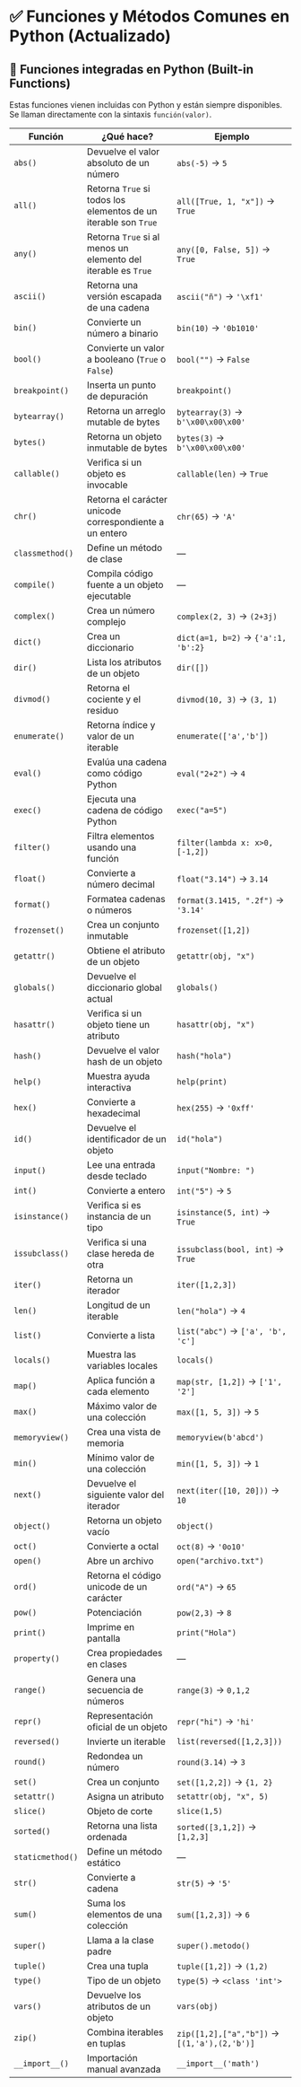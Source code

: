 
# ✅ Funciones y Métodos Comunes en Python (Actualizado)

## 🔹 Funciones integradas en Python (Built-in Functions)

Estas funciones vienen incluidas con Python y están siempre disponibles. Se llaman directamente con la sintaxis `función(valor)`.

| Función         | ¿Qué hace?                                                       | Ejemplo                          |
|-----------------|-------------------------------------------------------------------|----------------------------------|
| `abs()`         | Devuelve el valor absoluto de un número                          | `abs(-5)` → `5`                  |
| `all()`         | Retorna `True` si todos los elementos de un iterable son `True`  | `all([True, 1, "x"])` → `True`   |
| `any()`         | Retorna `True` si al menos un elemento del iterable es `True`    | `any([0, False, 5])` → `True`    |
| `ascii()`       | Retorna una versión escapada de una cadena                       | `ascii("ñ")` → `'\xf1'`         |
| `bin()`         | Convierte un número a binario                                     | `bin(10)` → `'0b1010'`           |
| `bool()`        | Convierte un valor a booleano (`True` o `False`)                 | `bool("")` → `False`             |
| `breakpoint()`  | Inserta un punto de depuración                                    | `breakpoint()`                   |
| `bytearray()`   | Retorna un arreglo mutable de bytes                               | `bytearray(3)` → `b'\x00\x00\x00'` |
| `bytes()`       | Retorna un objeto inmutable de bytes                              | `bytes(3)` → `b'\x00\x00\x00'` |
| `callable()`    | Verifica si un objeto es invocable                                | `callable(len)` → `True`         |
| `chr()`         | Retorna el carácter unicode correspondiente a un entero          | `chr(65)` → `'A'`                |
| `classmethod()` | Define un método de clase                                         | —                                |
| `compile()`     | Compila código fuente a un objeto ejecutable                      | —                                |
| `complex()`     | Crea un número complejo                                           | `complex(2, 3)` → `(2+3j)`       |
| `dict()`        | Crea un diccionario                                               | `dict(a=1, b=2)` → `{'a':1, 'b':2}` |
| `dir()`         | Lista los atributos de un objeto                                  | `dir([])`                        |
| `divmod()`      | Retorna el cociente y el residuo                                  | `divmod(10, 3)` → `(3, 1)`       |
| `enumerate()`   | Retorna índice y valor de un iterable                             | `enumerate(['a','b'])`           |
| `eval()`        | Evalúa una cadena como código Python                              | `eval("2+2")` → `4`              |
| `exec()`        | Ejecuta una cadena de código Python                               | `exec("a=5")`                    |
| `filter()`      | Filtra elementos usando una función                               | `filter(lambda x: x>0, [-1,2])`  |
| `float()`       | Convierte a número decimal                                        | `float("3.14")` → `3.14`         |
| `format()`      | Formatea cadenas o números                                        | `format(3.1415, ".2f")` → `'3.14'` |
| `frozenset()`   | Crea un conjunto inmutable                                        | `frozenset([1,2])`               |
| `getattr()`     | Obtiene el atributo de un objeto                                  | `getattr(obj, "x")`              |
| `globals()`     | Devuelve el diccionario global actual                             | `globals()`                      |
| `hasattr()`     | Verifica si un objeto tiene un atributo                           | `hasattr(obj, "x")`              |
| `hash()`        | Devuelve el valor hash de un objeto                               | `hash("hola")`                   |
| `help()`        | Muestra ayuda interactiva                                         | `help(print)`                    |
| `hex()`         | Convierte a hexadecimal                                           | `hex(255)` → `'0xff'`            |
| `id()`          | Devuelve el identificador de un objeto                            | `id("hola")`                     |
| `input()`       | Lee una entrada desde teclado                                     | `input("Nombre: ")`              |
| `int()`         | Convierte a entero                                                | `int("5")` → `5`                 |
| `isinstance()`  | Verifica si es instancia de un tipo                               | `isinstance(5, int)` → `True`    |
| `issubclass()`  | Verifica si una clase hereda de otra                              | `issubclass(bool, int)` → `True` |
| `iter()`        | Retorna un iterador                                                | `iter([1,2,3])`                  |
| `len()`         | Longitud de un iterable                                           | `len("hola")` → `4`              |
| `list()`        | Convierte a lista                                                 | `list("abc")` → `['a', 'b', 'c']`|
| `locals()`      | Muestra las variables locales                                     | `locals()`                       |
| `map()`         | Aplica función a cada elemento                                    | `map(str, [1,2])` → `['1', '2']` |
| `max()`         | Máximo valor de una colección                                     | `max([1, 5, 3])` → `5`           |
| `memoryview()`  | Crea una vista de memoria                                         | `memoryview(b'abcd')`            |
| `min()`         | Mínimo valor de una colección                                     | `min([1, 5, 3])` → `1`           |
| `next()`        | Devuelve el siguiente valor del iterador                          | `next(iter([10, 20]))` → `10`    |
| `object()`      | Retorna un objeto vacío                                           | `object()`                       |
| `oct()`         | Convierte a octal                                                 | `oct(8)` → `'0o10'`              |
| `open()`        | Abre un archivo                                                    | `open("archivo.txt")`            |
| `ord()`         | Retorna el código unicode de un carácter                          | `ord("A")` → `65`                |
| `pow()`         | Potenciación                                                      | `pow(2,3)` → `8`                 |
| `print()`       | Imprime en pantalla                                               | `print("Hola")`                  |
| `property()`    | Crea propiedades en clases                                        | —                                |
| `range()`       | Genera una secuencia de números                                   | `range(3)` → `0,1,2`             |
| `repr()`        | Representación oficial de un objeto                               | `repr("hi")` → `'hi'`            |
| `reversed()`    | Invierte un iterable                                              | `list(reversed([1,2,3]))`        |
| `round()`       | Redondea un número                                                | `round(3.14)` → `3`              |
| `set()`         | Crea un conjunto                                                  | `set([1,2,2])` → `{1, 2}`        |
| `setattr()`     | Asigna un atributo                                                | `setattr(obj, "x", 5)`           |
| `slice()`       | Objeto de corte                                                   | `slice(1,5)`                     |
| `sorted()`      | Retorna una lista ordenada                                        | `sorted([3,1,2])` → `[1,2,3]`     |
| `staticmethod()`| Define un método estático                                         | —                                |
| `str()`         | Convierte a cadena                                                | `str(5)` → `'5'`                 |
| `sum()`         | Suma los elementos de una colección                               | `sum([1,2,3])` → `6`             |
| `super()`       | Llama a la clase padre                                            | `super().metodo()`               |
| `tuple()`       | Crea una tupla                                                    | `tuple([1,2])` → `(1,2)`         |
| `type()`        | Tipo de un objeto                                                 | `type(5)` → `<class 'int'>`      |
| `vars()`        | Devuelve los atributos de un objeto                               | `vars(obj)`                      |
| `zip()`         | Combina iterables en tuplas                                       | `zip([1,2],["a","b"])` → `[(1,'a'),(2,'b')]` |
| `__import__()`  | Importación manual avanzada                                       | `__import__('math')`            |
